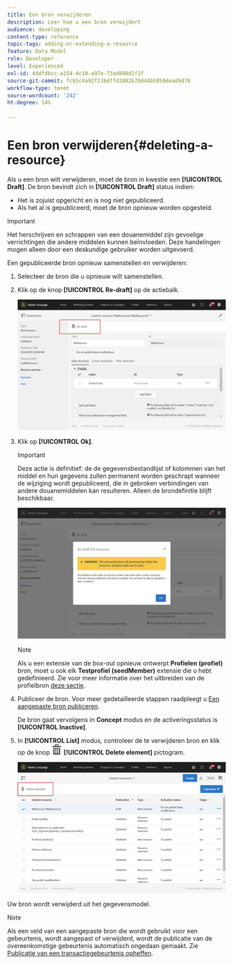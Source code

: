 ```yaml
---
title: Een bron verwijderen
description: Leer hoe u een bron verwijdert
audience: developing
content-type: reference
topic-tags: adding-or-extending-a-resource
feature: Data Model
role: Developer
level: Experienced
exl-id: 4ddfdbcc-a154-4c10-a97e-73ad888d1f1f
source-git-commit: fcb5c4a92f23bdffd1082b7b044b5859dead9d70
workflow-type: tm+mt
source-wordcount: '242'
ht-degree: 14%

---
```


# Een bron verwijderen{#deleting-a-resource}

Als u een bron wilt verwijderen, moet de bron in kwestie een **[!UICONTROL Draft]**. De bron bevindt zich in **[!UICONTROL Draft]** status indien:

* Het is zojuist opgericht en is nog niet gepubliceerd.
* Als het al is gepubliceerd, moet de bron opnieuw worden opgesteld.

>[!IMPORTANT]
>
>Het herschrijven en schrappen van een douanemiddel zijn gevoelige verrichtingen die andere middelen kunnen beïnvloeden. Deze handelingen mogen alleen door een deskundige gebruiker worden uitgevoerd.

Een gepubliceerde bron opnieuw samenstellen en verwijderen:

1. Selecteer de bron die u opnieuw wilt samenstellen.
1. Klik op de knop **[!UICONTROL Re-draft]** op de actiebalk.

   ![](assets/schema_extension_uc26.png)

1. Klik op **[!UICONTROL Ok]**.

   >[!IMPORTANT]
   >
   >Deze actie is definitief: de de gegevensbestandlijst of kolommen van het middel en hun gegevens zullen permanent worden geschrapt wanneer de wijziging wordt gepubliceerd, die in gebroken verbindingen van andere douanemiddelen kan resulteren. Alleen de brondefinitie blijft beschikbaar.

   ![](assets/schema_extension_uc27.png)

   >[!NOTE]
   >
   >Als u een extensie van de box-out opnieuw ontwerpt **Profielen (profiel)** bron, moet u ook elk **Testprofiel (seedMember)** extensie die u hebt gedefinieerd. Zie voor meer informatie over het uitbreiden van de profielbron [deze sectie](../../developing/using/extending-the-profile-resource-with-a-new-field.md).

1. Publiceer de bron. Voor meer gedetailleerde stappen raadpleegt u [Een aangepaste bron publiceren](../../developing/using/updating-the-database-structure.md#publishing-a-custom-resource).

   De bron gaat vervolgens in **Concept** modus en de activeringsstatus is **[!UICONTROL Inactive]**.

1. In **[!UICONTROL List]** modus, controleer de te verwijderen bron en klik op de knop ![](assets/delete_darkgrey-24px.png) **[!UICONTROL Delete element]** pictogram.

   ![](assets/schema_extension_uc28.png)

Uw bron wordt verwijderd uit het gegevensmodel.

>[!NOTE]
>
>Als een veld van een aangepaste bron die wordt gebruikt voor een gebeurtenis, wordt aangepast of verwijderd, wordt de publicatie van de overeenkomstige gebeurtenis automatisch ongedaan gemaakt. Zie [Publicatie van een transactiegebeurtenis opheffen](../../channels/using/publishing-transactional-event.md#unpublishing-an-event).
